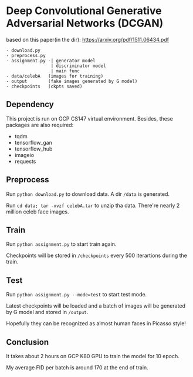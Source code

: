 # Deep Convolutional Generative Adversarial Networks (DCGAN)

based on this paper(in the dir): https://arxiv.org/pdf/1511.06434.pdf

```
- download.py
- preprocess.py
- assignment.py -| generator model
                 | discriminator model
                 | main func
- data/celebA   (images for training)
- output        (fake images generated by G model)
- checkpoints   (ckpts saved)
```

## Dependency
This project is run on GCP CS147 virtual environment. Besides, these packages are also required:
* tqdm
* tensorflow_gan
* tensorflow_hub
* imageio
* requests

## Preprocess
Run `python download.py` to download data. A dir `/data` is generated. 

Run `cd data; tar -xvzf celebA.tar` to unzip tha data. There're nearly 2 million celeb face images.

## Train
Run `python assignment.py` to start train again. 

Checkpoints will be stored in `/checkpoints` every 500 iterartions during the train. 

## Test
Run `python assignment.py --mode=test` to start test mode. 

Latest checkpoints will be loaded and a batch of images will be generated by G model and stored in `/output`. 

Hopefully they can be recognized as almost human faces in Picasso style! 

## Conclusion
It takes about 2 hours on GCP K80 GPU to train the model for 10 epoch.

My average FID per batch is around 170 at the end of train. 
